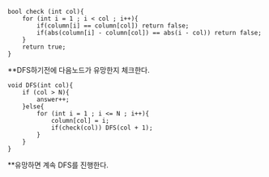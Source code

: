 ```
bool check (int col){
	for (int i = 1 ; i < col ; i++){
		if(column[i] == column[col]) return false;
		if(abs(column[i] - column[col]) == abs(i - col)) return false;
	}
	return true;
}
```

**DFS하기전에 다음노드가 유망한지 체크한다.

```
void DFS(int col){
	if (col > N){
		answer++;
	}else{
		for (int i = 1 ; i <= N ; i++){
			column[col] = i;
			if(check(col)) DFS(col + 1);
		}
	}
}
```

**유망하면 계속 DFS를 진행한다.
